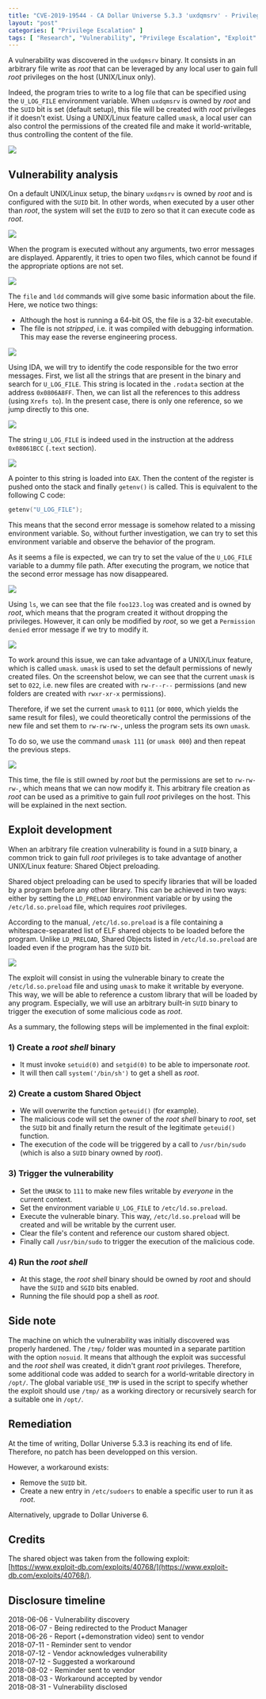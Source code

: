 ```yaml
---
title: "CVE-2019-19544 - CA Dollar Universe 5.3.3 'uxdqmsrv' - Privilege Escalation via a Vulnerable SUID Binary"
layout: "post"
categories: [ "Privilege Escalation" ]
tags: [ "Research", "Vulnerability", "Privilege Escalation", "Exploit" ]
---
```


A vulnerability was discovered in the `uxdqmsrv` binary. It consists in an arbitrary file write as _root_ that can be leveraged by any local user to gain full _root_ privileges on the host (UNIX/Linux only).

Indeed, the program tries to write to a log file that can be specified using the `U_LOG_FILE` environment variable. When `uxdqmsrv` is owned by _root_ and the `SUID` bit is set (default setup), this file will be created with _root_ privileges if it doesn't exist. Using a UNIX/Linux feature called `umask`, a local user can also control the permissions of the created file and make it world-writable, thus controlling the content of the file.


![](/assets/posts/2018-09-03-ca-dollaru-uxdqmsrv-privesc/ca-dollaru-uxdqmsrv-privesc.gif)

## Vulnerability analysis

On a default UNIX/Linux setup, the binary `uxdqmsrv` is owned by _root_ and is configured with the `SUID` bit. In other words, when executed by a user other than _root_, the system will set the `EUID` to zero so that it can execute code as _root_.

![](/assets/posts/2018-09-03-ca-dollaru-uxdqmsrv-privesc/01_file-permissions.png)

When the program is executed without any arguments, two error messages are displayed. Apparently, it tries to open two files, which cannot be found if the appropriate options are not set.

![](/assets/posts/2018-09-03-ca-dollaru-uxdqmsrv-privesc/02_error-missing-file.png)

The `file` and `ldd` commands will give some basic information about the file. Here, we notice two things:
- Although the host is running a 64-bit OS, the file is a 32-bit executable.
- The file is not _stripped_, i.e. it was compiled with debugging information. This may ease the reverse engineering process.

![](/assets/posts/2018-09-03-ca-dollaru-uxdqmsrv-privesc/03_file-info.png)

Using IDA, we will try to identify the code responsible for the two error messages.
First, we list all the strings that are present in the binary and search for `U_LOG_FILE`. This string is located in the `.rodata` section at the address `0x0806A8FF`. Then, we can list all the references to this address (using `Xrefs to`). In the present case, there is only one reference, so we jump directly to this one.

![](/assets/posts/2018-09-03-ca-dollaru-uxdqmsrv-privesc/04_ida-string-ref.png)

The string `U_LOG_FILE` is indeed used in the instruction at the address `0x08061BCC` (`.text` section).

![](/assets/posts/2018-09-03-ca-dollaru-uxdqmsrv-privesc/05_ida-getenv-call.png)

A pointer to this string is loaded into `EAX`. Then the content of the register is pushed onto the stack and finally `getenv()` is called. This is equivalent to the following C code:

```c
getenv("U_LOG_FILE");
```

This means that the second error message is somehow related to a missing environment variable. So, without further investigation, we can try to set this environment variable and observe the behavior of the program.

As it seems a file is expected, we can try to set the value of the `U_LOG_FILE` variable to a dummy file path. After executing the program, we notice that the second error message has now disappeared.

![](/assets/posts/2018-09-03-ca-dollaru-uxdqmsrv-privesc/06_env-var-and-run.png)

Using `ls`, we can see that the file `foo123.log` was created and is owned by _root_, which means that the program created it without dropping the privileges. However, it can only be modified by _root_, so we get a `Permission denied` error message if we try to modify it.

![](/assets/posts/2018-09-03-ca-dollaru-uxdqmsrv-privesc/07_permission-denied.png)

To work around this issue, we can take advantage of a UNIX/Linux feature, which is called `umask`. `umask` is used to set the default permissions of newly created files. On the screenshot below, we can see that the current `umask` is set to `022`, i.e. new files are created with `rw-r--r--` permissions (and new folders are created with `rwxr-xr-x` permissions).

Therefore, if we set the current `umask` to `0111` (or `0000`, which yields the same result for files), we could theoretically control the permissions of the new file and set them to `rw-rw-rw-`, unless the program sets its own `umask`.

To do so, we use the command `umask 111` (or `umask 000`) and then repeat the previous steps.

![](/assets/posts/2018-09-03-ca-dollaru-uxdqmsrv-privesc/08_using-umask.png)

This time, the file is still owned by _root_ but the permissions are set to `rw-rw-rw-`, which means that we can now modify it.
This arbitrary file creation as _root_ can be used as a primitive to gain full _root_ privileges on the host. This will be explained in the next section.

## Exploit development

When an arbitrary file creation vulnerability is found in a `SUID` binary, a common trick to gain full _root_ privileges is to take advantage of another UNIX/Linux feature: Shared Object preloading.

Shared object preloading can be used to specify libraries that will be loaded by a program before any other library. This can be achieved in two ways: either by setting the `LD_PRELOAD` environment variable or by using the `/etc/ld.so.preload` file, which requires _root_ privileges.

According to the manual, `/etc/ld.so.preload` is a file containing a whitespace-separated list of ELF shared objects to be loaded before the program. Unlike `LD_PRELOAD`, Shared Objects listed in `/etc/ld.so.preload` are loaded even if the program has the `SUID` bit.

![](/assets/posts/2018-09-03-ca-dollaru-uxdqmsrv-privesc/09_man-ld-so-preload.png)

The exploit will consist in using the vulnerable binary to create the `/etc/ld.so.preload` file and using `umask` to make it writable by everyone. This way, we will be able to reference a custom library that will be loaded by any program. Especially, we will use an arbitrary built-in `SUID` binary to trigger the execution of some malicious code as _root_.

As a summary, the following steps will be implemented in the final exploit:

### 1) Create a _root shell_ binary

- It must invoke `setuid(0)` and `setgid(0)` to be able to impersonate _root_.
- It will then call `system('/bin/sh')` to get a shell as _root_.

### 2) Create a custom Shared Object

- We will overwrite the function `geteuid()` (for example).
- The malicious code will set the owner of the _root shell_ binary to _root_, set the `SUID` bit and finally return the result of the legitimate `geteuid()` function.
- The execution of the code will be triggered by a call to `/usr/bin/sudo` (which is also a `SUID` binary owned by _root_).

### 3) Trigger the vulnerability

- Set the `UMASK` to `111` to make new files writable by _everyone_ in the current context.
- Set the environment variable `U_LOG_FILE` to `/etc/ld.so.preload`.
- Execute the vulnerable binary. This way, `/etc/ld.so.preload` will be created and will be writable by the current user.
- Clear the file's content and reference our custom shared object.
- Finally call `/usr/bin/sudo` to trigger the execution of the malicious code.

### 4) Run the _root shell_

- At this stage, the _root shell_ binary should be owned by _root_ and should have the `SUID` and `SGID` bits enabled.
- Running the file should pop a shell as _root_.

## Side note

The machine on which the vulnerability was initially discovered was properly hardened. The `/tmp/` folder was mounted in a separate partition with the option `nosuid`. It means that although the exploit was successful and the _root shell_ was created, it didn't grant _root_ privileges. Therefore, some additional code was added to search for a world-writable directory in `/opt/`. The global variable `USE_TMP` is used in the script to specify whether the exploit should use `/tmp/` as a working directory or recursively search for a suitable one in `/opt/`.

## Remediation

At the time of writing, Dollar Universe 5.3.3 is reaching its end of life. Therefore, no patch has been developped on this version.

However, a workaround exists:
- Remove the `SUID` bit. 
- Create a new entry in `/etc/sudoers` to enable a specific user to run it as _root_. 

Alternatively, upgrade to Dollar Universe 6. 

## Credits

The shared object was taken from the following exploit: [https://www.exploit-db.com/exploits/40768/](https://www.exploit-db.com/exploits/40768/).

## Disclosure timeline

2018-06-06 - Vulnerability discovery  
2018-06-07 - Being redirected to the Product Manager  
2018-06-26 - Report (+demonstration video) sent to vendor  
2018-07-11 - Reminder sent to vendor  
2018-07-12 - Vendor acknowledges vulnerability  
2018-07-12 - Suggested a workaround  
2018-08-02 - Reminder sent to vendor  
2018-08-03 - Workaround accepted by vendor  
2018-08-31 - Vulnerability disclosed  

